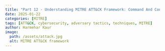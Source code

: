 ```yaml
---
title: "Part 12 - Understanding MITRE ATT&CK Framework: Command And Control "
date: 2025-01-22
categories: [MITRE]
tags: [ATT&CK, cybersecurity, adversary tactics, techniques, MITRE]
author: Harmehar Kaur
image:
  path: /assets/attack.jpg
  alt: MITRE ATT&CK framework
---
```

